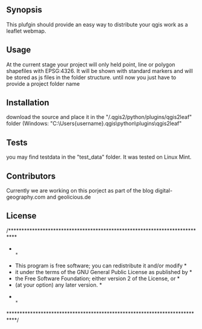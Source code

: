 ## Synopsis

This plufgin should provide an easy way to distribute your qgis work as a leaflet webmap. 

## Usage

At the current stage your project will only held point, line or polygon shapefiles with EPSG:4326. It will be shown with standard markers and will be stored as js files in the folder structure.
until now you just have to provide a project folder name

## Installation

download the source and place it in the "/.qgis2/python/plugins/qgis2leaf" folder (Windows: "C:\Users\{username}\.qgis\python\plugins\qgis2leaf"

## Tests

you may find testdata in the "test_data" folder.
It was tested on Linux Mint.

## Contributors

Currently we are working on this porject as part of the blog digital-geography.com and geolicious.de

## License

/***************************************************************************
 *                                                                         *
 *   This program is free software; you can redistribute it and/or modify  *
 *   it under the terms of the GNU General Public License as published by  *
 *   the Free Software Foundation; either version 2 of the License, or     *
 *   (at your option) any later version.                                   *
 *                                                                         *
 ***************************************************************************/


